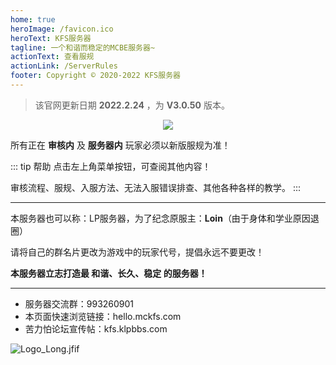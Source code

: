 ```yaml
---
home: true
heroImage: /favicon.ico
heroText: KFS服务器
tagline: 一个和谐而稳定的MCBE服务器~
actionText: 查看服规
actionLink: /ServerRules
footer: Copyright © 2020-2022 KFS服务器
---
```

>该官网更新日期 **2022.2.24** ，为 **V3.0.50** 版本。

<div align="center"><img src="/img/跨年服 (1).jpg"></div>

所有正在 **审核内** 及 **服务器内** 玩家必须以新版服规为准！

::: tip 帮助
点击左上角菜单按钮，可查阅其他内容！

审核流程、服规、入服方法、无法入服错误排查、其他各种各样的教学。
:::
- - -

本服务器也可以称：LP服务器，为了纪念原服主：**Loin**（由于身体和学业原因退圈）

请将自己的群名片更改为游戏中的玩家代号，提倡永远不要更改！

**本服务器立志打造最 和谐、长久、稳定 的服务器！**
- - -
* 服务器交流群：993260901
* 本页面快速浏览链接：hello.mckfs.com
* 苦力怕论坛宣传帖：kfs.klpbbs.com

![Logo_Long.jfif](/img/Logo_Long.jfif)
